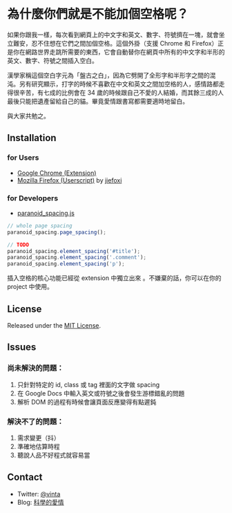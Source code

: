 # 為什麼你們就是不能加個空格呢？

如果你跟我一樣，每次看到網頁上的中文字和英文、數字、符號擠在一塊，就會坐立難安，忍不住想在它們之間加個空格。這個外掛（支援 Chrome 和 Firefox）正是你在網路世界走跳所需要的東西，它會自動替你在網頁中所有的中文字和半形的英文、數字、符號之間插入空白。

漢學家稱這個空白字元為「盤古之白」，因為它劈開了全形字和半形字之間的混沌。另有研究顯示，打字的時候不喜歡在中文和英文之間加空格的人，感情路都走得很辛苦，有七成的比例會在 34 歲的時候跟自己不愛的人結婚，而其餘三成的人最後只能把遺產留給自己的貓。畢竟愛情跟書寫都需要適時地留白。

與大家共勉之。


## Installation

### for Users

* [Google Chrome (Extension)](https://chrome.google.com/webstore/detail/paphcfdffjnbcgkokihcdjliihicmbpd)
* [Mozilla Firefox (Userscript)](http://userscripts.org/scripts/show/129555) by [jiefoxi](https://github.com/jiefoxi)

### for Developers

* [paranoid_spacing.js](https://github.com/gibuloto/paranoid-auto-spacing/blob/master/thirdparty/paranoid_spacing.js)

``` js
// whole page spacing
paranoid_spacing.page_spacing();

// TODO
paranoid_spacing.element_spacing('#title');
paranoid_spacing.element_spacing('.comment');
paranoid_spacing.element_spacing('p');
```

插入空格的核心功能已經從 extension 中獨立出來 。不嫌棄的話，你可以在你的 project 中使用。


## License

Released under the [MIT License](http://opensource.org/licenses/MIT).


## Issues

### 尚未解決的問題：

1. 只針對特定的 id, class 或 tag 裡面的文字做 spacing
2. 在 Google Docs 中輸入英文或符號之後會發生游標錯亂的問題
3. 解析 DOM 的過程有時候會讓頁面反應變得有點遲鈍

### 解決不了的問題：

1. 需求變更（抖）
2. 準確地估算時程
3. 聽說人品不好程式就容易當


## Contact

* Twitter: [@vinta](https://twitter.com/vinta)
* Blog: [科學的愛情](http://gibuloto.com/)